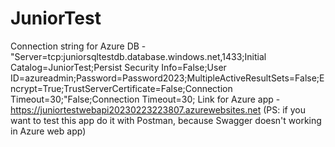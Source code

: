 # JuniorTest
Connection string for Azure DB - "Server=tcp:juniorsqltestdb.database.windows.net,1433;Initial Catalog=JuniorTest;Persist Security Info=False;User ID=azureadmin;Password=Password2023;MultipleActiveResultSets=False;Encrypt=True;TrustServerCertificate=False;Connection Timeout=30;"False;Connection Timeout=30;
Link for Azure app - https://juniortestwebapi20230223223807.azurewebsites.net (PS: if you want to test this app do it with Postman, because Swagger doesn't working in Azure web app)
